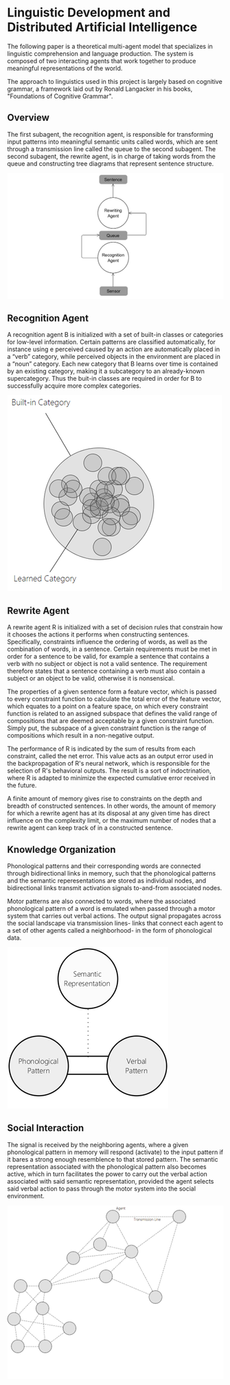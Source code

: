 # Linguistic Development and Distributed Artificial Intelligence

The following paper is a theoretical multi-agent model that specializes in linguistic comprehension and language production. The system is composed of two interacting agents that work together to produce meaningful representations of the world. 

The approach to linguistics used in this project is largely based on cognitive grammar, a framework laid out by Ronald Langacker in his books, "Foundations of Cognitive Grammar".

## Overview

The first subagent, the recognition agent, is responsible for transforming input patterns into meaningful semantic units called words, which are sent through a transmission line called the queue to the second subagent. The second subagent, the rewrite agent, is in charge of taking words from the queue and constructing tree diagrams that represent sentence structure.    

![Agent](https://github.com/CarsonScott/Linguistic-Agent-System/blob/master/system_structure.png)

## Recognition Agent

A recognition agent B is initialized with a set of built-in classes or categories for low-level information. Certain patterns are classified automatically, for instance using e perceived caused by an action are automatically placed in a “verb” category, while perceived objects in the environment are placed in a “noun” category. Each new category that B learns over time is contained by an existing category, making it a subcategory to an already-known supercategory. Thus the buit-in classes are required in order for B to successfully acquire more complex categories.

![Category](https://github.com/CarsonScott/Linguistic-Agent-System/blob/master/Categories.png)

## Rewrite Agent

A rewrite agent R is initialized with a set of decision rules that constrain how it chooses the actions it performs when constructing sentences. Specifically, constraints influence the ordering of words, as well as the combination of words, in a sentence. Certain requirements must be met in order for a sentence to be valid, for example a sentence that contains a verb with no subject or object is not a valid sentence. The requirement therefore states that a sentence containing a verb must also contain a subject or an object to be valid, otherwise it is nonsensical.

The properties of a given sentence form a feature vector, which is passed to every constraint function to calculate the total error of the feature vector, which equates to a point on a feature space, on which every constraint function is related to an assigned subspace that defines the valid range of compositions that are deemed acceptable by a given constraint function. Simply put, the subspace of a given constraint function is the range of compositions which result in a non-negative output.

The performance of R is indicated by the sum of results from each constraint, called the net error. This value acts as an output error used in the backpropagation of R's neural network, which is responsible for the selection of R's behavioral outputs. The result is a sort of indoctrination, where R is adapted to minimize the expected cumulative error received in the future.

A finite amount of memory gives rise to constraints on the depth and breadth of constructed sentences. In other words, the amount of memory for which a rewrite agent has at its disposal at any given time has direct influence on the complexity limit, or the maximum number of nodes that a rewrite agent can keep track of in a constructed sentence.

## Knowledge Organization

Phonological patterns and their corresponding words are connected through bidirectional links in memory, such that the phonological patterns and the semantic reperesentations are stored as individual nodes, and bidirectional links transmit activation signals to-and-from associated nodes. 

Motor patterns are also connected to words, where the associated phonological pattern of a word is emulated when passed through a motor system that carries out verbal actions. The output signal propagates across the social landscape via transmission lines- links that connect each agent to a set of other agents called a neighborhood- in the form of phonological data. 

![Knowledge](https://github.com/CarsonScott/Linguistic-Agent-System/blob/master/Memory.png)

## Social Interaction

The signal is received by the neighboring agents, where a given phonological pattern in memory will respond (activate) to the input pattern if it bares a strong enough resemblence to that stored pattern. The semantic representation associated with the phonological pattern also becomes active, which in turn facilitates the power to carry out the verbal action associated with said semantic representation, provided the agent selects said verbal action to pass through the motor system into the social environment. 

![Society](https://github.com/CarsonScott/Linguistic-Agent-System/blob/master/Society.png)
